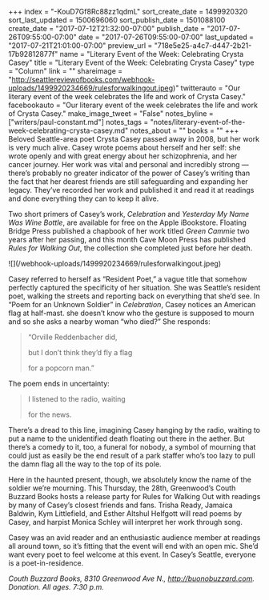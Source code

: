 +++
index = "-KouD7Gf8Rc88zz1qdmL"
sort_create_date = 1499920320
sort_last_updated = 1500696060
sort_publish_date = 1501088100
create_date = "2017-07-12T21:32:00-07:00"
publish_date = "2017-07-26T09:55:00-07:00"
date = "2017-07-26T09:55:00-07:00"
last_updated = "2017-07-21T21:01:00-07:00"
preview_url = "718e5e25-a4c7-d447-2b21-17b92812877f"
name = "Literary Event of the Week: Celebrating Crysta Casey"
title = "Literary Event of the Week: Celebrating Crysta Casey"
type = "Column"
link = ""
shareimage = "http://seattlereviewofbooks.com/webhook-uploads/1499920234669/rulesforwalkingout.jpeg)"
twitterauto = "Our literary event of the week celebrates the life and work of Crysta Casey."
facebookauto = "Our literary event of the week celebrates the life and work of Crysta Casey."
make_image_tweet = "False"
notes_byline = ["writers/paul-constant.md"]
notes_tags = "notes/literary-event-of-the-week-celebrating-crysta-casey.md"
notes_about = ""
books = ""
+++
Beloved Seattle-area poet Crysta Casey passed away in 2008, but her work is very much alive. Casey wrote poems about herself and her self: she wrote openly and with great energy about her schizophrenia, and her cancer journey. Her work was vital and personal and incredibly strong — there’s probably no greater indicator of the power of Casey’s writing than the fact that her dearest friends are still safeguarding and expanding her legacy. They’ve recorded her work and published it and read it at readings and done everything they can to keep it alive.

Two short primers of Casey’s work, *Celebration* and *Yesterday My Name Was Wine Bottle*, are available for free on the Apple iBookstore. Floating Bridge Press published a chapbook of her work titled *Green Cammie* two years after her passing, and this month Cave Moon Press has published *Rules for Walking Out*, the collection she completed just before her death.

<p class="image-left">![](/webhook-uploads/1499920234669/rulesforwalkingout.jpeg)</p>

Casey referred to herself as “Resident Poet,” a vague title that somehow perfectly captured the specificity of her situation. She was Seattle’s resident poet, walking the streets and reporting back on everything that she’d see. In “Poem for an Unknown Soldier” in *Celebration*, Casey notices an American flag at half-mast. she doesn’t know who the gesture is supposed to mourn and so she asks a nearby woman “who died?” She responds:

<blockquote><p class="noindent">“Orville Reddenbacher did,</p>
<p class="noindent">but I don’t think they’d fly a flag</p>
<p class="noindent">for a popcorn man.”</p></blockquote>

The poem ends in uncertainty:

<blockquote><p class="noindent">I listened to the radio, waiting</p>
<p class="noindent">for the news.</p></blockquote>

There’s a dread to this line, imagining Casey hanging by the radio, waiting to put a name to the unidentified death floating out there in the aether. But there’s a comedy to it, too, a funeral for nobody, a symbol of mourning that could just as easily be the end result of a park staffer who’s too lazy to pull the damn flag all the way to the top of its pole.

Here in the haunted present, though, we absolutely know the name of the soldier we’re mourning. This Thursday, the 28th, Greenwood’s Couth Buzzard Books hosts a release party for Rules for Walking Out with readings by many of Casey’s closest friends and fans. Trisha Ready, Jamaica Baldwin, Kym Littlefield, and Esther Altshul Helfgott will read poems by Casey, and harpist Monica Schley will interpret her work through song.

Casey was an avid reader and an enthusiastic audience member at readings all around town, so it’s fitting that the event will end with an open mic. She’d want every poet to feel welcome at this event. In Casey’s Seattle, everyone is a poet-in-residence.

*Couth Buzzard Books, 8310 Greenwood Ave N., http://buonobuzzard.com. Donation. All ages. 7:30 p.m.*
